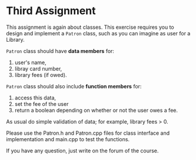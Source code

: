 # Third Assignment
This assignment is again about classes.
This exercise requires you to design and implement a `Patron` class, such as you can imagine as user for a Library.

`Patron` class should have __data members__ for:
1. user's name,
2. libray card number,
3. library fees (if owed).
 
`Patron` class should also include __function members__ for:
1. access this data,
2. set the fee of the user
3. return a boolean depending on whether or not the user owes a fee.

As usual do simple validation of data; for example, library fees > 0.

Please use the Patron.h and Patron.cpp files for class interface and implementation and main.cpp to test the functions.

If you have any question, just write on the forum of the course. 

